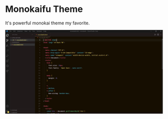 # Monokaifu Theme

It's powerful monokai theme my favorite.

![Monokaifu Theme](https://github.com/powerkaifu/monokaifu_theme/raw/master/theme_screenshot.jpg)
